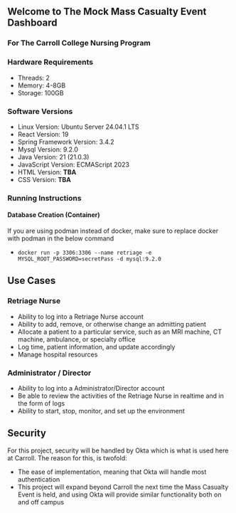 ## Welcome to The Mock Mass Casualty Event Dashboard 
### For The Carroll College Nursing Program

### Hardware Requirements

- Threads: 2
- Memory:  4-8GB
- Storage: 100GB

### Software Versions
- Linux Version: Ubuntu Server 24.04.1 LTS
- React Version: 19
- Spring Framework Version: 3.4.2
- Mysql Version: 9.2.0
- Java Version: 21 (21.0.3)
- JavaScript Version: ECMAScript 2023
- HTML Version: **TBA**
- CSS Version: **TBA**

### Running Instructions
#### Database Creation (Container)
If you are using podman instead of docker, make sure to replace docker with podman in the below command
- `docker run -p 3306:3306 --name retriage -e MYSQL_ROOT_PASSWORD=secretPass -d mysql:9.2.0`


## Use Cases
### Retriage Nurse
- Ability to log into a Retriage Nurse account
- Ability to add, remove, or otherwise change an admitting patient
- Allocate a patient to a particular service, 
such as an MRI machine, CT machine, ambulance, or specialty office
- Log time, patient information, and update accordingly
- Manage hospital resources

### Administrator / Director
- Ability to log into a Administrator/Director account
- Be able to review the activities of the Retriage Nurse in realtime and in the form of logs
- Ability to start, stop, monitor, and set up the environment


## Security
For this project, security will be handled by Okta which is what is used here at Carroll. 
The reason for this, is twofold:
- The ease of implementation, meaning that Okta will handle most authentication
- This project will expand beyond Carroll the next time the Mass Casualty Event is held, 
and using Okta will provide similar functionality both on and off campus